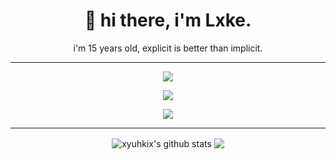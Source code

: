 <h1 align='center'>
  🦇 hi there, i'm Lxke.
</h1>

<p align='center'>
  i'm 15 years old, explicit is better than implicit.
</p>

<hr>

<p align='center'>
  <img src="https://img.shields.io/badge/csharp%20-76932F.svg?&style=for-the-badge&logo=c%2B%2B&ogoColor=white"/>
</p>

<p align='center'>
  <img src="https://img.shields.io/badge/VirusHornisse62%239999%20-%237289DA.svg?&style=for-the-badge&logo=discord&logoColor=white"/>
</p>

<p align='center'>
<img src="https://cdn.discordapp.com/attachments/536501170353602627/895397482471784468/170.gif"/>
</p>

<hr>

<p align='center'>
  <img align="center" src="https://github-readme-stats.vercel.app/api?username=xyuhkix&show_icons=true&include_all_commits=true&theme=dracula" alt="xyuhkix's github stats" />
  <img align="center" src="https://github-readme-stats.vercel.app/api/top-langs/?username=xyuhkix&layout=compact&theme=dracula" />
</p>

